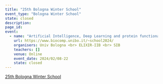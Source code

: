 ```yaml
---
title: "25th Bologna Winter School"
event_type: "Bologna Winter School"
state: closed
description: 
page_id: 
event:
  - name: "Artificial Intelligence, Deep Learning and protein functional annotation: the state-of-the-art"
    url: https://www.biocomp.unibo.it/~school2024/
    organisers: Univ Bologna <br> ELIXIR-IIB <br> SIB 
    teachers: []
    venue: Online
    event_date: 2024/02/08-22
    state: closed
---
```


[25th Bologna Winter School](https://www.biocomp.unibo.it/~school2024/)


<br>